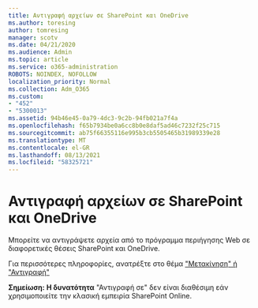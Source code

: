 ```yaml
---
title: Αντιγραφή αρχείων σε SharePoint και OneDrive
ms.author: toresing
author: tomresing
manager: scotv
ms.date: 04/21/2020
ms.audience: Admin
ms.topic: article
ms.service: o365-administration
ROBOTS: NOINDEX, NOFOLLOW
localization_priority: Normal
ms.collection: Adm_O365
ms.custom:
- "452"
- "5300013"
ms.assetid: 94b46e45-0a79-4dc3-9c2b-94fb021a7f4a
ms.openlocfilehash: f65b7934be0a6cc8b0e8daf5ad46c7232f25c715
ms.sourcegitcommit: ab75f66355116e995b3cb5505465b31989339e28
ms.translationtype: MT
ms.contentlocale: el-GR
ms.lasthandoff: 08/13/2021
ms.locfileid: "58325721"
---
```

# <a name="copy-files-in-sharepoint-and-onedrive"></a>Αντιγραφή αρχείων σε SharePoint και OneDrive

Μπορείτε να αντιγράψετε αρχεία από το πρόγραμμα περιήγησης Web σε διαφορετικές θέσεις SharePoint και OneDrive.

Για περισσότερες πληροφορίες, ανατρέξτε στο θέμα ["Μετακίνηση" ή "Αντιγραφή"](https://support.microsoft.com/office/00e2f483-4df3-46be-a861-1f5f0c1a87bc)

**Σημείωση:** **Η δυνατότητα** "Αντιγραφή σε" δεν είναι διαθέσιμη εάν χρησιμοποιείτε την κλασική εμπειρία SharePoint Online.
